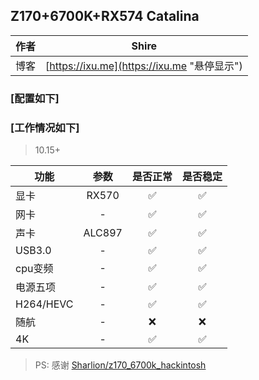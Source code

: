 ## Z170+6700K+RX574 Catalina
	
|作者|Shire|
|---|---
|博客|[https://ixu.me](https://ixu.me "悬停显示")|

### [配置如下]

### [工作情况如下]
> 10.15+

|功能|参数|是否正常| 是否稳定
|---|:---:|:---:|:---:
|显卡|RX570|✅|✅
|网卡|-|✅|✅
|声卡|ALC897|✅|✅
|USB3.0|-|✅|✅
|cpu变频|-|✅|✅
|电源五项|-|✅|✅
|H264/HEVC|-|✅|✅
|随航|-|❌|❌
|4K|-|✅|✅
	
> PS: 感谢 [Sharlion/z170_6700k_hackintosh](https://github.com/Sharlion/z170_6700k_hackintosh)
